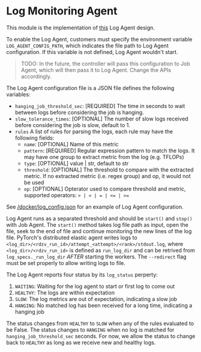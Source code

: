 # Log Monitoring Agent

This module is the implementation of [this](https://quip-amazon.com/NbqIAMsI2Ifs/Hyperpod-Compass-data-plane-low-level-design) Log Agent design.

To enable the Log Agent, customers must specify the environment variable `LOG_AGENT_CONFIG_PATH`, which indicates the file path to Log Agent configuration. If this variable is not defined, Log Agent wouldn't start. 

> TODO: In the future, the controller will pass this configuration to Job Agent, which will then pass it to Log Agent. Change the APIs accordingly.

The Log Agent configuration file is a JSON file defines the following variables:

* `hanging_job_threshold_sec`:  [REQUIRED] The time in seconds to wait between logs before considering the job is hanging. 
* `slow_tolerance_times`: [OPTIONAL] The number of slow logs received before considering the job is slow, default to 1. 
* `rules` A list of rules for parsing the logs, each rule may have the following fields:
    * `name`: [OPTIONAL] Name of this metric
    * `pattern`: [REQUIRED] Regular expression pattern to match the logs. It may have one group to extract metric from the log (e.g. TFLOPs)
    * `type`: [OPTIONAL] value | str, default to str
    * `threshold`: [OPTIONAL] The threshold to compare with the extracted metric. If no extracted metric (i.e. regex group) and op, it would not be used
    * `op`: [OPTIONAL] Opterator used to compare threshold and metric, supported operators: `> | < | = | <= | >=`

See [/docker/log_config.json](../../../docker/log_config.json) for an example of Log Agent configuration. 

Log Agent runs as a separated threshold and should be `start()` and `stop()` with Job Agent. The `start()` method takes log file path as input, open the file, seek to the end of file and continue monitoring the new lines of the log file. PyTorch's distributed elastic agent writes logs to `<log_dir>/<rdzv_run_id>/attempt_<attempt>/<rank>/stdout.log`, where `<log_dir>/<rdzv_run_id>` is defined as `run_log_dir` and can be retrived from `log_specs._run_log_dir` *AFTER* starting the workers. The `--redirect` flag must be set properly to allow writing logs to file. 

The Log Agent reports four status by its `log_status` perperty:

1. `WAITING`: Waiting for the log agent to start or first log to come out
2. `HEALTHY`: The logs are within expectation
3. `SLOW`: The log metrics are out of expectation, indicating a slow job
4. `HANGING`: No matched log has been received for a long time, indicating a hanging job

The status changes from `HEALTHY` to `SLOW` when any of the rules evaluated to be False. The status changes to `HANGING` when no log is matched for `hanging_job_threshold_sec` seconds. For now, we allow the status to change back to `HEALTHY` as long as we receive new and healthy logs. 

